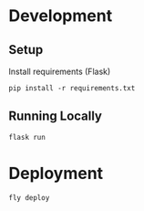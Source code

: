 # Development

## Setup

Install requirements (Flask)

`pip install -r requirements.txt`

## Running Locally

`flask run`

# Deployment

`fly deploy`
